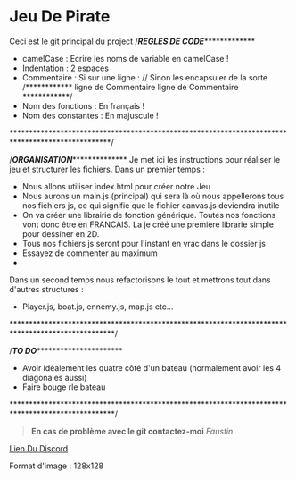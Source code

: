 # Jeu De Pirate

Ceci est le git principal du project
/***********************************REGLES DE CODE************************************************
- camelCase : Ecrire les noms de variable en camelCase !
- Indentation : 2 espaces
- Commentaire :
  Si sur une ligne : //
  Sinon les encapsuler de la sorte  
  /************
  ligne de Commentaire
  ligne de Commentaire
  ************/
- Nom des fonctions : En français !
- Nom des constantes : En majuscule !

*************************************************************************************************/



/***********************************ORGANISATION*************************************************
Je met ici les instructions pour réaliser le jeu et structurer les fichiers.
Dans un premier temps :

- Nous allons utiliser index.html pour créer notre Jeu
- Nous aurons un main.js (principal) qui sera là où nous appellerons tous nos fichiers js, ce qui signifie que le fichier canvas.js deviendra inutile
- On va créer une librairie de fonction générique. Toutes nos fonctions vont donc être en FRANCAIS. La je créé une première librarie simple pour dessiner en 2D.
- Tous nos fichiers js seront pour l'instant en vrac dans le dossier js
- Essayez de commenter au maximum
-

Dans un second temps nous refactorisons le tout et mettrons tout dans d'autres structures :
- Player.js, boat.js, ennemy.js, map.js etc...

**************************************************************************************************/


/***********************************TO DO*********************************************************
- Avoir idéalement les quatre côté d'un bateau (normalement avoir les 4 diagonales aussi)
- Faire bouge rle bateau

**************************************************************************************************/

> **En cas de problème avec le git contactez-moi**
*Faustin*

[Lien Du Discord](https://discord.gg/DHcFFMQ)

Format d'image : 128x128
